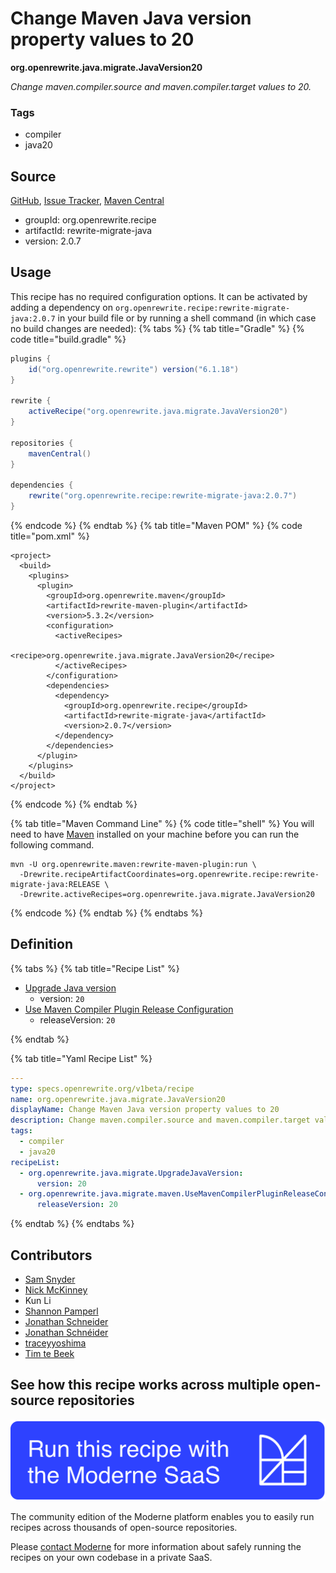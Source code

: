# Change Maven Java version property values to 20

**org.openrewrite.java.migrate.JavaVersion20**

_Change maven.compiler.source and maven.compiler.target values to 20._

### Tags

* compiler
* java20

## Source

[GitHub](https://github.com/openrewrite/rewrite-migrate-java/blob/main/src/main/resources/META-INF/rewrite/java-version-20.yml), [Issue Tracker](https://github.com/openrewrite/rewrite-migrate-java/issues), [Maven Central](https://central.sonatype.com/artifact/org.openrewrite.recipe/rewrite-migrate-java/2.0.7/jar)

* groupId: org.openrewrite.recipe
* artifactId: rewrite-migrate-java
* version: 2.0.7


## Usage

This recipe has no required configuration options. It can be activated by adding a dependency on `org.openrewrite.recipe:rewrite-migrate-java:2.0.7` in your build file or by running a shell command (in which case no build changes are needed): 
{% tabs %}
{% tab title="Gradle" %}
{% code title="build.gradle" %}
```groovy
plugins {
    id("org.openrewrite.rewrite") version("6.1.18")
}

rewrite {
    activeRecipe("org.openrewrite.java.migrate.JavaVersion20")
}

repositories {
    mavenCentral()
}

dependencies {
    rewrite("org.openrewrite.recipe:rewrite-migrate-java:2.0.7")
}
```
{% endcode %}
{% endtab %}
{% tab title="Maven POM" %}
{% code title="pom.xml" %}
```markup
<project>
  <build>
    <plugins>
      <plugin>
        <groupId>org.openrewrite.maven</groupId>
        <artifactId>rewrite-maven-plugin</artifactId>
        <version>5.3.2</version>
        <configuration>
          <activeRecipes>
            <recipe>org.openrewrite.java.migrate.JavaVersion20</recipe>
          </activeRecipes>
        </configuration>
        <dependencies>
          <dependency>
            <groupId>org.openrewrite.recipe</groupId>
            <artifactId>rewrite-migrate-java</artifactId>
            <version>2.0.7</version>
          </dependency>
        </dependencies>
      </plugin>
    </plugins>
  </build>
</project>
```
{% endcode %}
{% endtab %}

{% tab title="Maven Command Line" %}
{% code title="shell" %}
You will need to have [Maven](https://maven.apache.org/download.cgi) installed on your machine before you can run the following command.

```shell
mvn -U org.openrewrite.maven:rewrite-maven-plugin:run \
  -Drewrite.recipeArtifactCoordinates=org.openrewrite.recipe:rewrite-migrate-java:RELEASE \
  -Drewrite.activeRecipes=org.openrewrite.java.migrate.JavaVersion20
```
{% endcode %}
{% endtab %}
{% endtabs %}

## Definition

{% tabs %}
{% tab title="Recipe List" %}
* [Upgrade Java version](../../java/migrate/upgradejavaversion.md)
  * version: `20`
* [Use Maven Compiler Plugin Release Configuration](../../java/migrate/maven/usemavencompilerpluginreleaseconfiguration.md)
  * releaseVersion: `20`

{% endtab %}

{% tab title="Yaml Recipe List" %}
```yaml
---
type: specs.openrewrite.org/v1beta/recipe
name: org.openrewrite.java.migrate.JavaVersion20
displayName: Change Maven Java version property values to 20
description: Change maven.compiler.source and maven.compiler.target values to 20.
tags:
  - compiler
  - java20
recipeList:
  - org.openrewrite.java.migrate.UpgradeJavaVersion:
      version: 20
  - org.openrewrite.java.migrate.maven.UseMavenCompilerPluginReleaseConfiguration:
      releaseVersion: 20

```
{% endtab %}
{% endtabs %}

## Contributors
* [Sam Snyder](mailto:sam@moderne.io)
* [Nick McKinney](mailto:mckinneynicholas@gmail.com)
* Kun Li
* [Shannon Pamperl](mailto:shanman190@gmail.com)
* [Jonathan Schneider](mailto:jkschneider@gmail.com)
* [Jonathan Schnéider](mailto:jkschneider@gmail.com)
* [traceyyoshima](mailto:tracey.yoshima@gmail.com)
* [Tim te Beek](mailto:tim@moderne.io)


## See how this recipe works across multiple open-source repositories

[![Moderne Link Image](/.gitbook/assets/ModerneRecipeButton.png)](https://app.moderne.io/recipes/org.openrewrite.java.migrate.JavaVersion20)

The community edition of the Moderne platform enables you to easily run recipes across thousands of open-source repositories.

Please [contact Moderne](https://moderne.io/product) for more information about safely running the recipes on your own codebase in a private SaaS.
